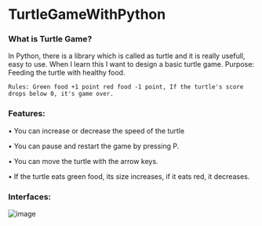 # TurtleGameWithPython

### What is Turtle Game?
In Python, there is a library which is called as turtle and it is really usefull, easy to use. When I learn this I want to design a basic turtle game.
	Purpose:  Feeding the turtle with healthy food.

	Rules: Green food +1 point red food -1 point, If the turtle's score drops below 0, it's game over.

### Features:
• You can increase or decrease the speed of the turtle

• You can pause and restart the game by pressing P.

• You can move the turtle with the arrow keys.

• If the turtle eats green food, its size increases, if it eats red, it decreases.


### Interfaces:

![image](https://user-images.githubusercontent.com/76850300/197328822-ea20a38d-5f87-4580-bccc-639e1735db95.png)
